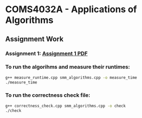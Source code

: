 # COMS4032A - Applications of Algorithms 

## Assignment Work

### Assignment 1: [Assignment 1 PDF](./Assignment%201/Assignment1.pdf)

### To run the algorihms and measure their runtimes:
```bash
g++ measure_runtime.cpp smm_algorithms.cpp -o measure_time
./measure_time
```

### To run the correctness check file:
```bash
g++ correctness_check.cpp smm_algorithms.cpp -o check
./check
```